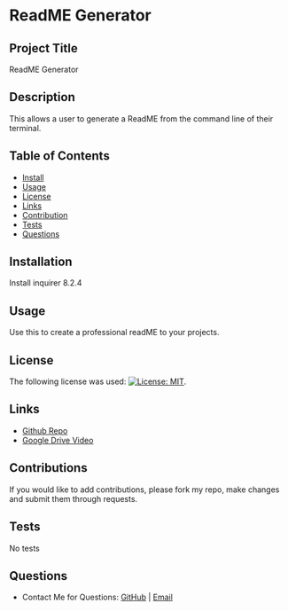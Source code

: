 # ReadME Generator

## Project Title
ReadME Generator

## Description
This allows a user to generate a ReadME from the command line of their terminal.

## Table of Contents
* [Install](#installation)
* [Usage](#usage)
* [License](#license)
* [Links](#links)
* [Contribution](#contributions)
* [Tests](#tests)
* [Questions](#questions)

## Installation
Install inquirer 8.2.4

## Usage
Use this to create a professional readME to your projects.

## License
The following license was used: [![License: MIT](https://img.shields.io/badge/License-MIT-blue.svg)](https://opensource.org/licenses/MIT).

## Links
* [Github Repo](https://github.com/bragonese1/readme-generator)
* [Google Drive Video](https://drive.google.com/file/d/1RDFEPOLwG5EiPixm3C3l9YaovIopS-3V/view)

## Contributions
If you would like to add contributions, please fork my repo, make changes and submit them through requests.

## Tests
No tests

## Questions
- Contact Me for Questions:
[GitHub](https://github.com/bragonese1) |
[Email](mailto:bradleyragonese@icloud.com)